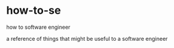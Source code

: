 # how-to-se
how to software engineer

a reference of things that might be useful to a software engineer
